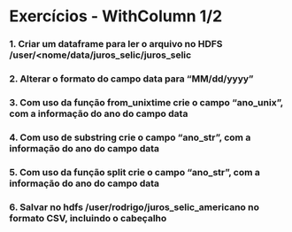 # Exercícios - WithColumn 1/2
### 1. Criar um dataframe para ler o arquivo no HDFS /user/<nome/data/juros_selic/juros_selic

### 2. Alterar o formato do campo data para “MM/dd/yyyy”

### 3. Com uso da função from_unixtime crie o campo “ano_unix”, com a informação do ano do campo data

### 4. Com uso de substring crie o campo “ano_str”, com a informação do ano do campo data

### 5. Com uso da função split crie o campo “ano_str”, com a informação do ano do campo data

### 6. Salvar no hdfs /user/rodrigo/juros_selic_americano no formato CSV, incluindo o cabeçalho
